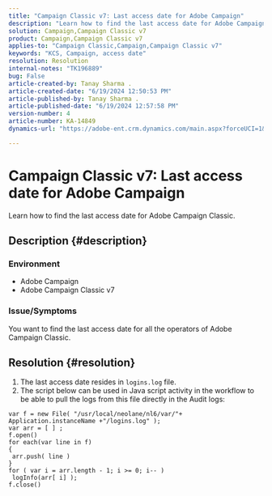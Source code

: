 ```yaml
---
title: "Campaign Classic v7: Last access date for Adobe Campaign"
description: "Learn how to find the last access date for Adobe Campaign Classic."
solution: Campaign,Campaign Classic v7
product: Campaign,Campaign Classic v7
applies-to: "Campaign Classic,Campaign,Campaign Classic v7"
keywords: "KCS, Campaign, access date"
resolution: Resolution
internal-notes: "TK196889"
bug: False
article-created-by: Tanay Sharma .
article-created-date: "6/19/2024 12:50:53 PM"
article-published-by: Tanay Sharma .
article-published-date: "6/19/2024 12:57:58 PM"
version-number: 4
article-number: KA-14849
dynamics-url: "https://adobe-ent.crm.dynamics.com/main.aspx?forceUCI=1&pagetype=entityrecord&etn=knowledgearticle&id=fb59c88c-3a2e-ef11-840b-6045bd0065b6"

---
```

# Campaign Classic v7: Last access date for Adobe Campaign


Learn how to find the last access date for Adobe Campaign Classic.

## Description {#description}


### Environment

- Adobe Campaign
- Adobe Campaign Classic v7


### Issue/Symptoms

You want to find the last access date for all the operators of Adobe Campaign Classic.


## Resolution {#resolution}


1. The last access date resides in `logins.log` file.
2. The script below can be used in Java script activity in the workflow to be able to pull the logs from this file directly in the Audit logs:



```
var f = new File( "/usr/local/neolane/nl6/var/"+ Application.instanceName +"/logins.log" );
var arr = [ ] ;
f.open()
for each(var line in f)
{
 arr.push( line )
}
for ( var i = arr.length - 1; i >= 0; i-- )
 logInfo(arr[ i] );
f.close()
```



